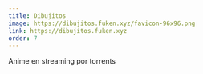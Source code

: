 ```yaml
---
title: Dibujitos
image: https://dibujitos.fuken.xyz/favicon-96x96.png
link: https://dibujitos.fuken.xyz
order: 7
---
```


Anime en streaming por torrents
